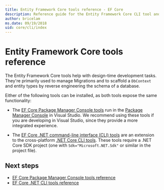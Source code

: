 ```yaml
---
title: Entity Framework Core tools reference - EF Core
description: Reference guide for the Entity Framework Core CLI tool and the Visual Studio Package Manager Console
author: bricelam
ms.date: 09/19/2018
uid: core/cli/index
---
```


# Entity Framework Core tools reference

The Entity Framework Core tools help with design-time development tasks. They're primarily used to manage Migrations and to scaffold a `DbContext` and entity types by reverse engineering the schema of a database.

Either of the following tools can be installed, as both tools expose the same functionality: 

* The [EF Core Package Manager Console tools](xref:core/cli/powershell) run in the [Package Manager Console](/nuget/tools/package-manager-console) in Visual Studio. We recommend using these tools if you are developing in Visual Studio, since they provide a more integrated experience.

* The [EF Core .NET command-line interface (CLI) tools](xref:core/cli/dotnet) are an extension to the cross-platform [.NET Core CLI tools](/dotnet/core/tools/). These tools require a .NET Core SDK project (one with `Sdk="Microsoft.NET.Sdk"` or similar in the project file).

 

## Next steps

* [EF Core Package Manager Console tools reference](xref:core/cli/powershell)
* [EF Core .NET CLI tools reference](xref:core/cli/dotnet)
